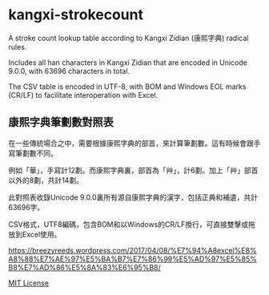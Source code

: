 # kangxi-strokecount

A stroke count lookup table according to Kangxi Zidian (康熙字典) radical rules.

Includes all han characters in Kangxi Zidian that are encoded in Unicode 9.0.0, with 63696 characters in total.

The CSV table is encoded in UTF-8, with BOM and Windows EOL marks (CR/LF) to facilitate interoperation with Excel.


## 康熙字典筆劃數對照表

在一些傳統場合之中，需要根據康熙字典的部首，來計算筆劃數。這有時候會跟手寫筆劃數不同。

例如「華」，手寫計12劃。而康熙字典裏，部首為「艸」，計6劃。加上「艸」部首以外的8劃，共計14劃。

此對照表收錄Unicode 9.0.0裏所有源自康熙字典的漢字，包括正典和補遺，共計63696字。

CSV格式，UTF8編碼，包含BOM和以Windows的CR/LF換行，可直接雙擊或拖放到Excel使用。

https://breezyreeds.wordpress.com/2017/04/08/%E7%94%A8excel%E8%A8%88%E7%AE%97%E5%BA%B7%E7%86%99%E5%AD%97%E5%85%B8%E7%AD%86%E5%8A%83%E6%95%B8/

[MIT License](https://github.com/breezyreeds/kangxi-strokecount/blob/master/LICENSE)
